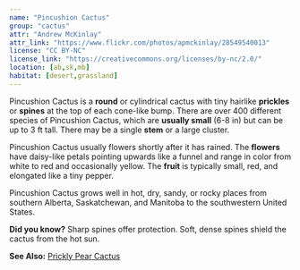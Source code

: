 ```yaml
---
name: "Pincushion Cactus"
group: "cactus"
attr: "Andrew McKinlay"
attr_link: "https://www.flickr.com/photos/apmckinlay/28549540013"
license: "CC BY-NC"
license_link: "https://creativecommons.org/licenses/by-nc/2.0/"
location: [ab,sk,mb]
habitat: [desert,grassland]
---
```

Pincushion Cactus is a **round** or cylindrical cactus with tiny hairlike **prickles** or **spines** at the top of each cone-like bump. There are over 400 different species of Pincushion Cactus, which are **usually small** (6-8 in) but can be up to 3 ft tall. There may be a single **stem** or a large cluster.

Pincushion Cactus usually flowers shortly after it has rained. The **flowers** have daisy-like petals pointing upwards like a funnel and range in color from white to red and occasionally yellow. The **fruit** is typically small, red, and elongated like a tiny pepper.

Pincushion Cactus grows well in hot, dry, sandy, or rocky places from southern Alberta, Saskatchewan, and Manitoba to the southwestern United States.

**Did you know?** Sharp spines offer protection. Soft, dense spines shield the cactus from the hot sun.

<!-- generated, do not edit -->
**See Also:**
[Prickly Pear Cactus](/plants/prpcac)
